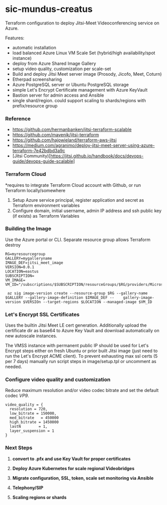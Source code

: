 # sic-mundus-creatus

Terraform configuration to deploy Jitsi-Meet Videoconferencing service on Azure.


Features:

* automatic installation
* load balanced Azure Linux VM Scale Set (hybrid/high availability/spot instance) 
* deploy from Azure Shared Image Gallery
* setup video quality, customization per scale-set
* Build and deploy Jitsi Meet server image (Prosody, Jicofo, Meet, Coturn) 
* Etherpad screensharing
* Azure PostgreSQL server or Ubuntu PostgreSQL storage
* simple Let's Encrypt Certificate management with Azure KeyVault
* Bastion server for admin access and Ansible
* single shard/region. could support scaling to shards/regions with prefix/resource group


### Reference

* https://github.com/hermanbanken/jitsi-terraform-scalable
* https://github.com/mavenik/jitsi-terraform
* https://github.com/hajowieland/terraform-aws-jitsi
* https://medium.com/agranimo/deploy-jitsi-meet-server-using-azure-terraform-7e42bdbd3a9c
* [Jitsi Community)[https://jitsi.github.io/handbook/docs/devops-guide/devops-guide-scalable]


### Terraform Cloud

*requires to integrate Terraform Cloud account with Github, or run Terraform locally/somewhere

1. Setup Azure service principal, register application and secret as Terraform environment variables
2. Configure domain, initial username, admin IP address and ssh public key (if exists) as Terraform Variables


### Building the Image

Use the Azure portal or CLI. Separate resource group allows Terraform destroy 


    RG=myresourcegroup
    GALLERY=mygalleryname
    IMAGE_DEF=jitsi_meet_image
    VERSION=0.0.1
    LOCATION=eastus
    SUBSCRIPTION=
    VM_IMAGE=
    VM_ID="/subscriptions/$SUBSCRIPTION/resourceGroups/$RG/providers/Microsoft.Compute/virtualMachines/$VM_IMAGE"

     az sig image-version create --resource-group $RG --gallery-name $GALLERY --gallery-image-definition $IMAGE_DEF --    gallery-image-version $VERSIOn --target-regions $LOCATION --managed-image $VM_ID


### Let's Encrypt SSL Certificates

Uses the builtin Jitsi Meet LE cert generation. Additionally upload the certificate dir as base64 to Azure Key Vault and download automatically on new autoscale instances. 

The VMSS instance with permanent public IP should be used for Let's Encrypt steps either on fresh Ubuntu or prior built Jitsi image (just need to run the Let's Encrypt ACME client). To prevent exhausting max ssl certs (5 per 7 days) manually run script steps in image/setup.tpl or uncomment as needed.


### Configure video quality and customization

Reduce maximum resolution and/or video codec bitrate and set the default codec *VP9*.

    video_quality = {
      resolution = 720,
      low_bitrate = 150000,
      med_bitrate   = 450000
      high_bitrate = 1450000
      lastN        = 1,
      layer_suspension = 1
    }

### Next Steps

1.  **convert to .pfx and use Key Vault for proper certificates**

2.  **Deploy Azure Kubernetes for scale regional Videobridges**

3.  **Migrate configuration, SSL, token, scale set monitoring via Ansible**

4.  **Telephony/SIP**

5.  **Scaling regions or shards**

